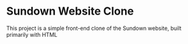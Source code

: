 # Sundown Website Clone 
This project is a simple front-end clone of the Sundown website, built primarily with HTML
